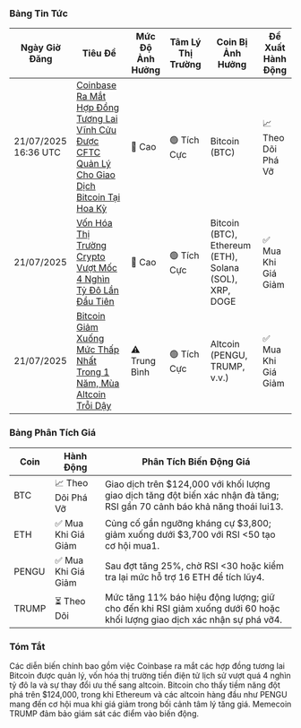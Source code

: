 ### Bảng Tin Tức
| Ngày Giờ Đăng      | Tiêu Đề                                                                                                   | Mức Độ Ảnh Hưởng   | Tâm Lý Thị Trường | Coin Bị Ảnh Hưởng              | Đề Xuất Hành Động |
|-----------------------|------------------------------------------------------------------------------------------------------------|----------|-----------|--------------------------------|------------------|
| 21/07/2025 16:36 UTC | [Coinbase Ra Mắt Hợp Đồng Tương Lai Vĩnh Cửu Được CFTC Quản Lý Cho Giao Dịch Bitcoin Tại Hoa Kỳ](https://www.ainvest.com/news/bitcoin-news-today-coinbase-launches-cftc-regulated-perpetual-futures-bitcoin-trading-july-21-2025-2507/) | 🚨 Cao  | 🟢 Tích Cực | Bitcoin (BTC)                 | 📈 Theo Dõi Phá Vỡ |
| 21/07/2025           | [Vốn Hóa Thị Trường Crypto Vượt Mốc 4 Nghìn Tỷ Đô Lần Đầu Tiên](https://en.cryptonomist.ch/2025/07/21/crypto-news-all-the-most-important-news-of-the-week-21-27-july-2025/) | 🚨 Cao  | 🟢 Tích Cực | Bitcoin (BTC), Ethereum (ETH), Solana (SOL), XRP, DOGE | ✅ Mua Khi Giá Giảm        |
| 21/07/2025           | [Bitcoin Giảm Xuống Mức Thấp Nhất Trong 1 Năm, Mùa Altcoin Trỗi Dậy](https://www.mitrade.com/insights/news/live-news/article-3-974792-20250721) | ⚠️ Trung Bình | 🟢 Tích Cực | Altcoin (PENGU, TRUMP, v.v.) | ✅ Mua Khi Giá Giảm        |

### Bảng Phân Tích Giá
| Coin       | Hành Động       | Phân Tích Biến Động Giá                                                                 |
|------------|--------------|--------------------------------------------------------------------------------------|
| BTC        | 📈 Theo Dõi Phá Vỡ | Giao dịch trên $124,000 với khối lượng giao dịch tăng đột biến xác nhận đà tăng; RSI gần 70 cảnh báo khả năng thoái lui13. |
| ETH        | ✅ Mua Khi Giá Giảm    | Củng cố gần ngưỡng kháng cự $3,800; giảm xuống dưới $3,700 với RSI <50 tạo cơ hội mua1. |
| PENGU      | ✅ Mua Khi Giá Giảm    | Sau đợt tăng 25%, chờ RSI <30 hoặc kiểm tra lại mức hỗ trợ 16 ETH để tích lũy4.  |
| TRUMP      | ⏳ Theo Dõi      | Mức tăng 11% báo hiệu động lượng; giữ cho đến khi RSI giảm xuống dưới 60 hoặc khối lượng giao dịch xác nhận sự phá vỡ4. |

### Tóm Tắt
Các diễn biến chính bao gồm việc Coinbase ra mắt các hợp đồng tương lai Bitcoin được quản lý, vốn hóa thị trường tiền điện tử lịch sử vượt quá 4 nghìn tỷ đô la và sự thay đổi ưu thế sang altcoin. Bitcoin cho thấy tiềm năng đột phá trên $124,000, trong khi Ethereum và các altcoin hàng đầu như PENGU mang đến cơ hội mua khi giá giảm trong bối cảnh tâm lý tăng giá. Memecoin TRUMP đảm bảo giám sát các điểm vào biến động.